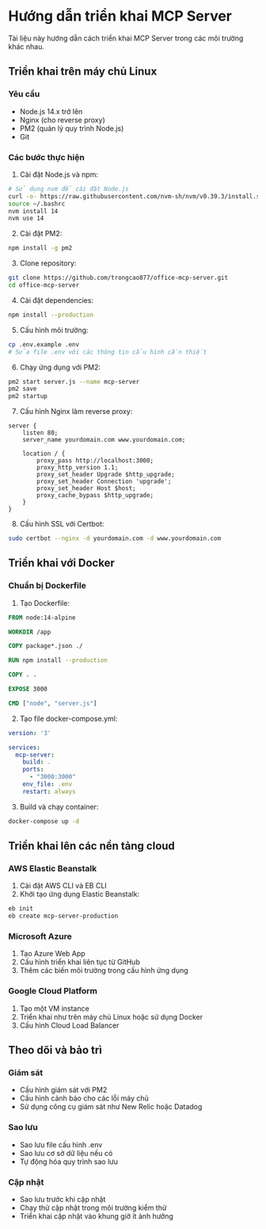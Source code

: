 # Hướng dẫn triển khai MCP Server

Tài liệu này hướng dẫn cách triển khai MCP Server trong các môi trường khác nhau.

## Triển khai trên máy chủ Linux

### Yêu cầu

- Node.js 14.x trở lên
- Nginx (cho reverse proxy)
- PM2 (quản lý quy trình Node.js)
- Git

### Các bước thực hiện

1. Cài đặt Node.js và npm:
```bash
# Sử dụng nvm để cài đặt Node.js
curl -o- https://raw.githubusercontent.com/nvm-sh/nvm/v0.39.3/install.sh | bash
source ~/.bashrc
nvm install 14
nvm use 14
```

2. Cài đặt PM2:
```bash
npm install -g pm2
```

3. Clone repository:
```bash
git clone https://github.com/trongcao877/office-mcp-server.git
cd office-mcp-server
```

4. Cài đặt dependencies:
```bash
npm install --production
```

5. Cấu hình môi trường:
```bash
cp .env.example .env
# Sửa file .env với các thông tin cấu hình cần thiết
```

6. Chạy ứng dụng với PM2:
```bash
pm2 start server.js --name mcp-server
pm2 save
pm2 startup
```

7. Cấu hình Nginx làm reverse proxy:
```nginx
server {
    listen 80;
    server_name yourdomain.com www.yourdomain.com;

    location / {
        proxy_pass http://localhost:3000;
        proxy_http_version 1.1;
        proxy_set_header Upgrade $http_upgrade;
        proxy_set_header Connection 'upgrade';
        proxy_set_header Host $host;
        proxy_cache_bypass $http_upgrade;
    }
}
```

8. Cấu hình SSL với Certbot:
```bash
sudo certbot --nginx -d yourdomain.com -d www.yourdomain.com
```

## Triển khai với Docker

### Chuẩn bị Dockerfile

1. Tạo Dockerfile:
```dockerfile
FROM node:14-alpine

WORKDIR /app

COPY package*.json ./

RUN npm install --production

COPY . .

EXPOSE 3000

CMD ["node", "server.js"]
```

2. Tạo file docker-compose.yml:
```yaml
version: '3'

services:
  mcp-server:
    build: .
    ports:
      - "3000:3000"
    env_file: .env
    restart: always
```

3. Build và chạy container:
```bash
docker-compose up -d
```

## Triển khai lên các nền tảng cloud

### AWS Elastic Beanstalk

1. Cài đặt AWS CLI và EB CLI
2. Khởi tạo ứng dụng Elastic Beanstalk:
```bash
eb init
eb create mcp-server-production
```

### Microsoft Azure

1. Tạo Azure Web App
2. Cấu hình triển khai liên tục từ GitHub
3. Thêm các biến môi trường trong cấu hình ứng dụng

### Google Cloud Platform

1. Tạo một VM instance
2. Triển khai như trên máy chủ Linux hoặc sử dụng Docker
3. Cấu hình Cloud Load Balancer

## Theo dõi và bảo trì

### Giám sát

- Cấu hình giám sát với PM2
- Cấu hình cảnh báo cho các lỗi máy chủ
- Sử dụng công cụ giám sát như New Relic hoặc Datadog

### Sao lưu

- Sao lưu file cấu hình .env
- Sao lưu cơ sở dữ liệu nếu có
- Tự động hóa quy trình sao lưu

### Cập nhật

- Sao lưu trước khi cập nhật
- Chạy thử cập nhật trong môi trường kiểm thử
- Triển khai cập nhật vào khung giờ ít ảnh hưởng